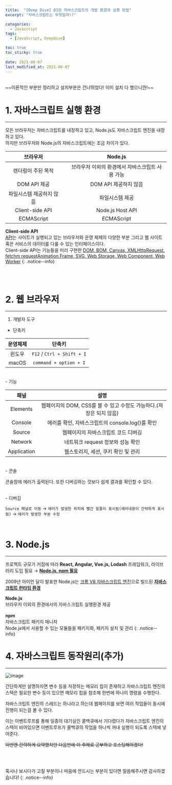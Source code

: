 ```yaml
---
title:  "[Deep Dive] 03장 자바스크립트의 개발 환경과 실행 방법"
excerpt: "자바스크립트는 무엇일까!?"

categories:
  - Javascript
tags:
  - [JavaScript, DeepDive]

toc: true
toc_sticky: true
 
date: 2021-08-07
last_modified_at: 2021-08-07
---
```


<br>
~~이론적인 부분만 정리하고 설치부분은 건너뛰었다! 이미 설치 다 했으니깐!~~  

<br>

# 1. 자바스크립트 실행 환경
---
모든 브라우저는 자바스크립트를 내장하고 있고, Node.js도 자바스크립트 엔진을 내장하고 있다.  
하지만 브라우저와 Node.js의 자바스크립트에는 조금 차이가 있다.

| 브라우저 || Node.js |
| :-----: |:---:| :-----: |
| 렌더링이 주된 목적 || 브라우저 이외의 환경에서 자바스크립트 사용 가능 |
| DOM API 제공 || DOM API 제공하지 않음 |
| 파일시스템 제공하지 않음 || 파일시스템 제공 |
| Client-side API ||Node.js Host API|
| ECMAScript || ECMAScript |

**Client-side API**  
<u>API</u>는 사이트가 실행되고 있는 브라우저와 운영 체제의 다양한 부분 그리고 웹 사이트 혹은 서비스의 데이터를 다룰 수 있는 인터페이스이다.  
Client-side API는 기능들을 미리 구현한 <u>DOM, BOM, Canvas, XMLHttpRequest, fetchm requestAnimation Frame, SVG, Web Storage, Web Component, Web Worker</u>
{: .notice--info}


<br>
<br>

# 2. 웹 브라우저
---
1. 개발자 도구

  - 단축키

  | 운영체제 | 단축키 |
  | :----: | :----: |
  | 윈도우 | `F12` / `Ctrl + Shift + I` |
  | macOS | `command + option + I` |
  
  <br>
  - 기능

  | 패널 | 설명 |
  |:----:|:----:|
  |Elements|웹페이지의 DOM, CSS를 볼 수 있고 수정도 가능하다.(저장은 되지 않음)|
  |Console|에러를 확인, 자바스크립트의 console.log()를 확인|
  |Source|웹페이지의 자바스크립트 코드 디버깅|
  |Network|네트워크 request 정보와 성능 확인|
  |Application|웹스토리지, 세션, 쿠키 확인 및 관리|
  
  <br>
  - 콘솔
  
  콘솔창에 에러가 출력된다. 또한 디버깅하는 것보다 쉽게 결과를 확인할 수 있다.

  <br>
  - 디버깅

  `Source 패널로 이동` → `에러가 발생한 위치에 빨간 밑줄이 표시됨(에러내용이 간략하게 표시됨)` → `에러가 발생한 부분 수정`

<br>


# 3. Node.js
---

프로젝트 규모가 커짐에 따라 **React, Angular, Vue.js, Lodash** 프레임워크, 라이브러리 도입 필요 → **<u>Node.js, npm 필요</u>**

2009년 아이언 달이 발표한 Node.js는 <u>크롬 V8 자바스크립트 엔진</u>으로 빌드된 **<u>자바스크립트 런타임 환경</u>**

**Node.js**  
브라우저 이외의 환경에서의 자바스크립트 실행환경 제공  
<br>
**npm**  
자바스크립트 패키지 매니저  
Node.js에서 사용할 수 있는 모듈들을 패키지화, 패키지 설치 및 관리
{: .notice--info}

# 4. 자바스크립트 동작원리(추가)
---
![image](https://media.vlpt.us/images/wpark/post/0cf249b2-995a-47ec-baa0-b1ee20279523/overview.png)


간단하게만 설명하자면 변수 등을 저장하는 메모리 힙이 존재하고 자바스크립트 엔진의 스택은 필요한 변수 등이 있으면 메모리 힙을 참조해 한번에 하나의 명령을 수행한다.  

자바스크립트 엔진의 스레드는 하나라고 하는데 웹페이지를 보면 여러 작업들이 동시에 진행이 되는걸 볼 수 있다.  

이는 이벤트루프를 통해 일종의 대기실인 콜백큐에서 기다렸다가 자바스크립트 엔진의 스텍이 비어있으면 이벤트루프가 콜백큐의 작업을 하나씩 꺼내 실행이 되도록 스텍에 넣어준다.  



~~이번엔 간략하게 요약했지만 다음번에 이 주제로 공부하고 포스팅해야겠다!~~






<br>
<br>

혹시나 보시다가 고칠 부분이나 마음에 안드시는 부분이 있다면 말씀해주시면 감사하겠습니다!
{: .notice--info}



